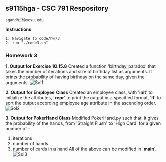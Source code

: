 ## s9115hga - CSC 791 Respository
    sgandhi3@ncsu.edu
    
**Instructions**

    1. Navigate to code/hw/3
    2. run "./code3.sh"

### Homework 3

**1. Output for Exercise 10.15.8**
Created a function 'birthday_paradox' that takes the number of iterations and size of birthday list as arguments.
It prints the probability of having birthday on the same day, given the arguments.
![Sol1](https://cloud.githubusercontent.com/assets/7557398/10421307/dd854820-7073-11e5-9e4d-07df51d55e04.JPG)

**2. Output for Employee Class**
Created an employee class, with '__init__' to initialize the attributes, '__repr__' to print the output in a specified format, '__lt__' to sort the output according employee age attribute in the ascending order.
![Sol2](https://cloud.githubusercontent.com/assets/7557398/10421308/dd868aa0-7073-11e5-8fdc-673073d925c1.JPG)

**3. Output for PokerHand Class**
Modified PokerHand.py such that, it gives the probability of the hands, from 'Straight Flush' to 'High Card' for a given number of -
1. iterations
2. number of hands
3. number of cards in a hand
All of the above can be modified in '__main__'.
![Sol3](https://cloud.githubusercontent.com/assets/7557398/10421311/e07ec8b2-7073-11e5-83c9-09602c7e9512.JPG)
